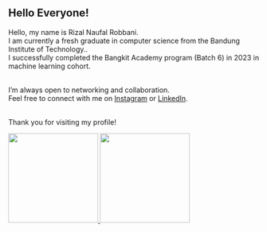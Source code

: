 ## Hello Everyone!

Hello, my name is Rizal Naufal Robbani.<br>
I am currently a fresh graduate in computer science from the Bandung Institute of Technology..<br>
I successfully completed the Bangkit Academy program (Batch 6) in 2023 in machine learning cohort.<br><br>

I’m always open to networking and collaboration.<br>
Feel free to connect with me on <a href="https://www.instagram.com/rzl.n.r/" target="_blank">Instagram</a> or <a href="https://www.linkedin.com/in/rizalnaufalr/" target="_blank">LinkedIn</a>.<br><br>

Thank you for visiting my profile!

<p align="left">
<a href="https://github.com/RizalNRw03">
  <img height="180em" src="https://github-readme-stats-eight-theta.vercel.app/api?username=penuliscode&show_icons=true&theme=algolia&include_all_commits=true&count_private=true"/>
  <img height="180em" src="https://github-readme-stats-eight-theta.vercel.app/api/top-langs/?username=penuliscode&layout=compact&theme=algolia"/>
</a>
</p>
<!--
**rivandasyah/rivandasyah** is a ✨ _special_ ✨ repository because its `README.md` (this file) appears on your GitHub profile.

Here are some ideas to get you started:

- 🔭 I’m currently working on ...
- 🌱 I’m currently learning ...
- 👯 I’m looking to collaborate on ...
- 🤔 I’m looking for help with ...
- 💬 Ask me about ...
- 📫 How to reach me: ...
- 😄 Pronouns: ...
- ⚡ Fun fact: ...
-->
